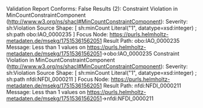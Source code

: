 Validation Report
Conforms: False
Results (2):
Constraint Violation in MinCountConstraintComponent (http://www.w3.org/ns/shacl#MinCountConstraintComponent):
	Severity: sh:Violation
	Source Shape: [ sh:minCount Literal("1", datatype=xsd:integer) ; sh:path obo:IAO_0000235 ]
	Focus Node: <https://purls.helmholtz-metadaten.de/msekg/17515361562051>
	Result Path: obo:IAO_0000235
	Message: Less than 1 values on <https://purls.helmholtz-metadaten.de/msekg/17515361562051>->obo:IAO_0000235
Constraint Violation in MinCountConstraintComponent (http://www.w3.org/ns/shacl#MinCountConstraintComponent):
	Severity: sh:Violation
	Source Shape: [ sh:minCount Literal("1", datatype=xsd:integer) ; sh:path nfdi:NFDI_0000211 ]
	Focus Node: <https://purls.helmholtz-metadaten.de/msekg/17515361562051>
	Result Path: nfdi:NFDI_0000211
	Message: Less than 1 values on <https://purls.helmholtz-metadaten.de/msekg/17515361562051>->nfdi:NFDI_0000211
